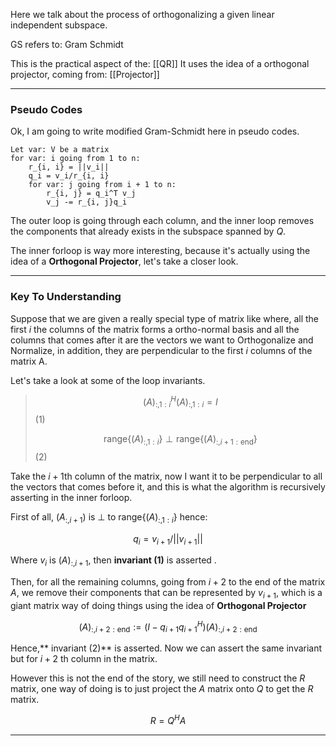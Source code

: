 Here we talk about the process of orthogonalizing a given linear independent subspace. 

GS refers to: Gram Schmidt

This is the practical aspect of the: [[QR]]
It uses the idea of a orthogonal projector, coming from: [[Projector]]

---

### **Pseudo Codes**

Ok, I am going to write modified Gram-Schmidt here in pseudo codes. 

```suedo
Let var: V be a matrix
for var: i going from 1 to n: 
	r_{i, i} = ||v_i||
	q_i = v_i/r_{i, i}
	for var: j going from i + 1 to n: 
		r_{i, j} = q_i^T v_j
		v_j -= r_{i, j}q_i
```

The outer loop is going through each column, and the inner loop removes the components that already exists in the subspace spanned by $Q$. 

The inner forloop is way more interesting, because it's actually using the idea of a **Orthogonal Projector**, let's take a closer look. 

---
### **Key To Understanding**

Suppose that we are given a really special type of matrix like where, all the first $i$ the columns of the matrix forms a ortho-normal basis and all the columns that comes after it are the vectors we want to Orthogonalize and Normalize, in addition, they are perpendicular to the first $i$ columns of the matrix A. 

Let's take a look at some of the loop invariants.

> $$(A)_{:, 1:i}^H(A)_{:, 1:i} = I$$
> (1)
> 
> $$\text{range}\{(A)_{:, 1:i}\}\perp \text{range}\{(A)_{:, i + 1:\text{end}}\}$$ 
> (2)

Take the $i + 1$th column of the matrix, now I want it to be perpendicular to all the vectors that comes before it, and this is what the algorithm is recursively asserting in the inner forloop. 

First of all, $(A_{:, i + 1})$ is $\perp$ to $\text{range}\{(A)_{:, 1:i}\}$ hence:

$$q_i = v_{i + 1}/||v_{i + 1}||$$

Where $v_i$ is $(A)_{:, i + 1}$, then **invariant (1)** is asserted . 

Then, for all the remaining columns, going from $i + 2$ to the end of the matrix $A$, we remove their components that can be represented by $v_{i + 1}$, which is a giant matrix way of doing things using the idea of **Orthogonal Projector**

$$(A)_{:, i + 2:\text{end}}:=(I - q_{i+1}q_{i+1}^H)(A)_{:, i + 2:\text{end}}$$

Hence,** invariant (2)** is asserted. Now we can assert the same invariant but for $i + 2$ th column in the matrix. 

However this is not the end of the story, we still need to construct the $R$ matrix, one way of doing is to just project the $A$ matrix onto $Q$ to get the $R$ matrix. 

$$R = Q^HA$$

---
